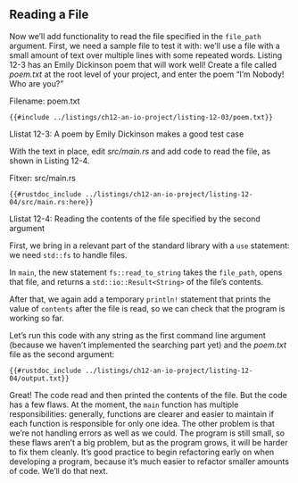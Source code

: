 ## Reading a File

Now we’ll add functionality to read the file specified in the `file_path`
argument. First, we need a sample file to test it with: we’ll use a file with a
small amount of text over multiple lines with some repeated words. Listing 12-3
has an Emily Dickinson poem that will work well! Create a file called
*poem.txt* at the root level of your project, and enter the poem “I’m Nobody!
Who are you?”

<span class="filename">Filename: poem.txt</span>

```text
{{#include ../listings/ch12-an-io-project/listing-12-03/poem.txt}}
```

<span class="caption">Llistat 12-3: A poem by Emily Dickinson makes a good test
case</span>

With the text in place, edit *src/main.rs* and add code to read the file, as
shown in Listing 12-4.

<span class="filename">Fitxer: src/main.rs</span>

```rust,should_panic,noplayground
{{#rustdoc_include ../listings/ch12-an-io-project/listing-12-04/src/main.rs:here}}
```

<span class="caption">Llistat 12-4: Reading the contents of the file specified
by the second argument</span>

First, we bring in a relevant part of the standard library with a `use`
statement: we need `std::fs` to handle files.

In `main`, the new statement `fs::read_to_string` takes the `file_path`, opens
that file, and returns a `std::io::Result<String>` of the file’s contents.

After that, we again add a temporary `println!` statement that prints the value
of `contents` after the file is read, so we can check that the program is
working so far.

Let’s run this code with any string as the first command line argument (because
we haven’t implemented the searching part yet) and the *poem.txt* file as the
second argument:

```console
{{#rustdoc_include ../listings/ch12-an-io-project/listing-12-04/output.txt}}
```

Great! The code read and then printed the contents of the file. But the code
has a few flaws. At the moment, the `main` function has multiple
responsibilities: generally, functions are clearer and easier to maintain if
each function is responsible for only one idea. The other problem is that we’re
not handling errors as well as we could. The program is still small, so these
flaws aren’t a big problem, but as the program grows, it will be harder to fix
them cleanly. It’s good practice to begin refactoring early on when developing
a program, because it’s much easier to refactor smaller amounts of code. We’ll
do that next.
